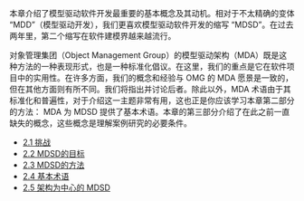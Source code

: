 本章介绍了模型驱动软件开发最重要的基本概念及其动机。相对于不太精确的变体 “MDD”（模型驱动开发），我们更喜欢模型驱动软件开发的缩写 “MDSD”。在过去两年里，第二个缩写在软件建模界越来越流行。 

对象管理集团（Object Management Group）的模型驱动架构（MDA）既是这种方法的一种表现形式，也是一种标准化倡议。在这里，我们的重点是它在软件项目中的实用性。在许多方面，我们的概念和经验与 OMG 的 MDA 愿景是一致的，但在其他方面则有所不同。我们将指出并讨论后者。除此以外，MDA 术语由于其标准化和普遍性，对于介绍这一主题非常有用，这也正是你应该学习本章第二部分的方法： MDA 为 MDSD 提供了基本术语。本章的第三部分介绍了在此之前一直缺失的概念，这些概念是理解案例研究的必要条件。

* [2.1 挑战](1.md)
* [2.2 MDSD的目标](2.md)
* [2.3 MDSD的方法](3.md)
* [2.4 基本术语](4.md)
* [2.5 架构为中心的 MDSD](5.md)
